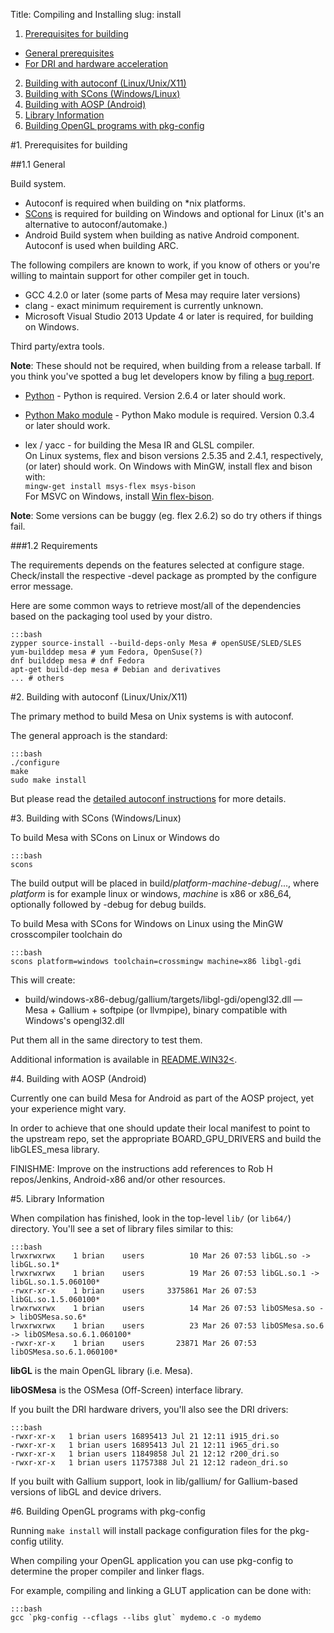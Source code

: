 Title: Compiling and Installing
slug: install


1. <a href="#prereq-general">Prerequisites for building</a>
  * <a href="#prereq-general">General prerequisites</a>
  * <a href="#prereq-dri">For DRI and hardware acceleration</a>
2. <a href="#autoconf">Building with autoconf (Linux/Unix/X11)</a>
3. <a href="#scons">Building with SCons (Windows/Linux)</a>
4. <a href="#android">Building with AOSP (Android)</a>
5. <a href="#libs">Library Information</a>
6. <a href="#pkg-config">Building OpenGL programs with pkg-config</a>

#<a name="prereq-general"></a>1. Prerequisites for building

##1.1 General

Build system.

* Autoconf is required when building on *nix platforms.
* [SCons](http://www.scons.org/) is required for building on
Windows and optional for Linux (it's an alternative to autoconf/automake.)
* Android Build system when building as native Android component. Autoconf
is used when building ARC.

The following compilers are known to work, if you know of others or you're
willing to maintain support for other compiler get in touch.

* GCC 4.2.0 or later (some parts of Mesa may require later versions)
* clang - exact minimum requirement is currently unknown.
* Microsoft Visual Studio 2013 Update 4 or later is required, for building on Windows.

Third party/extra tools.

**Note**: These should not be required, when building from a release tarball. If
you think you've spotted a bug let developers know by filing a [bug report](bugs.html).


* [Python](https://www.python.org/) - Python is required.
Version 2.6.4 or later should work.

* [Python Mako module](http://www.makotemplates.org/) -
Python Mako module is required. Version 0.3.4 or later should work.

* lex / yacc - for building the Mesa IR and GLSL compiler.<br>
   On Linux systems, flex and bison versions 2.5.35 and 2.4.1, respectively, (or later) should work.
   On Windows with MinGW, install flex and bison with:<br>
   ```mingw-get install msys-flex msys-bison```<br>
   For MSVC on Windows, install [Win flex-bison](http://winflexbison.sourceforge.net/).

**Note**: Some versions can be buggy (eg. flex 2.6.2) so do try others if things fail.

###<a name="prereq-dri"></a>1.2 Requirements

The requirements depends on the features selected at configure stage.
Check/install the respective -devel package as prompted by the configure error
message.

Here are some common ways to retrieve most/all of the dependencies based on
the packaging tool used by your distro.

    :::bash
    zypper source-install --build-deps-only Mesa # openSUSE/SLED/SLES
    yum-builddep mesa # yum Fedora, OpenSuse(?)
    dnf builddep mesa # dnf Fedora
    apt-get build-dep mesa # Debian and derivatives
    ... # others

#<a name="autoconf"></a>2. Building with autoconf (Linux/Unix/X11)

The primary method to build Mesa on Unix systems is with autoconf.

The general approach is the standard:

    :::bash
    ./configure
    make
    sudo make install

But please read the [detailed autoconf instructions](autoconf.html) for more details.


#<a name="scons"></a>3. Building with SCons (Windows/Linux)

To build Mesa with SCons on Linux or Windows do

    :::bash
    scons


The build output will be placed in
build/*platform*-*machine*-*debug*/..., where *platform* is for
example linux or windows, *machine* is x86 or x86_64, optionally followed
by -debug for debug builds.


To build Mesa with SCons for Windows on Linux using the MinGW crosscompiler toolchain do

    :::bash
    scons platform=windows toolchain=crossmingw machine=x86 libgl-gdi

This will create:

* build/windows-x86-debug/gallium/targets/libgl-gdi/opengl32.dll &mdash; Mesa + Gallium + softpipe (or llvmpipe), binary compatible with Windows's opengl32.dll

Put them all in the same directory to test them.

Additional information is available in [README.WIN32<](README.WIN32).


#<a name="android"></a>4. Building with AOSP (Android)

Currently one can build Mesa for Android as part of the AOSP project, yet
your experience might vary.

In order to achieve that one should update their local manifest to point to the
upstream repo, set the appropriate BOARD_GPU_DRIVERS and build the
libGLES_mesa library.

FINISHME: Improve on the instructions add references to Rob H repos/Jenkins,
Android-x86 and/or other resources.


#<a name="libs"></a>5. Library Information


When compilation has finished, look in the top-level ```lib/```
(or ```lib64/```) directory.
You'll see a set of library files similar to this:

    :::bash
    lrwxrwxrwx    1 brian    users          10 Mar 26 07:53 libGL.so -> libGL.so.1*
    lrwxrwxrwx    1 brian    users          19 Mar 26 07:53 libGL.so.1 -> libGL.so.1.5.060100*
    -rwxr-xr-x    1 brian    users     3375861 Mar 26 07:53 libGL.so.1.5.060100*
    lrwxrwxrwx    1 brian    users          14 Mar 26 07:53 libOSMesa.so -> libOSMesa.so.6*
    lrwxrwxrwx    1 brian    users          23 Mar 26 07:53 libOSMesa.so.6 -> libOSMesa.so.6.1.060100*
    -rwxr-xr-x    1 brian    users       23871 Mar 26 07:53 libOSMesa.so.6.1.060100*


**libGL** is the main OpenGL library (i.e. Mesa).

**libOSMesa** is the OSMesa (Off-Screen) interface library.

If you built the DRI hardware drivers, you'll also see the DRI drivers:

    :::bash
    -rwxr-xr-x   1 brian users 16895413 Jul 21 12:11 i915_dri.so
    -rwxr-xr-x   1 brian users 16895413 Jul 21 12:11 i965_dri.so
    -rwxr-xr-x   1 brian users 11849858 Jul 21 12:12 r200_dri.so
    -rwxr-xr-x   1 brian users 11757388 Jul 21 12:12 radeon_dri.so

If you built with Gallium support, look in lib/gallium/ for Gallium-based
versions of libGL and device drivers.


#<a name="pkg-config"></a>6. Building OpenGL programs with pkg-config

Running ```make install``` will install package configuration files
for the pkg-config utility.

When compiling your OpenGL application you can use pkg-config to determine
the proper compiler and linker flags.

For example, compiling and linking a GLUT application can be done with:

    :::bash
    gcc `pkg-config --cflags --libs glut` mydemo.c -o mydemo

